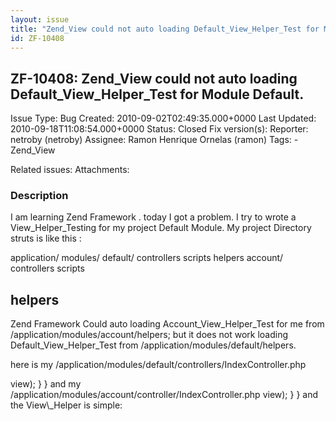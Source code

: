 ```yaml
---
layout: issue
title: "Zend_View could not auto loading Default_View_Helper_Test for Module Default."
id: ZF-10408
---
```


ZF-10408: Zend\_View could not auto loading Default\_View\_Helper\_Test for Module Default.
-------------------------------------------------------------------------------------------

 Issue Type: Bug Created: 2010-09-02T02:49:35.000+0000 Last Updated: 2010-09-18T11:08:54.000+0000 Status: Closed Fix version(s): 
 Reporter:  netroby (netroby)  Assignee:  Ramon Henrique Ornelas (ramon)  Tags: - Zend\_View
 
 Related issues: 
 Attachments: 
### Description

I am learning Zend Framework . today I got a problem. I try to wrote a View\_Helper\_Testing for my project Default Module. My project Directory struts is like this :

application/ modules/ default/ controllers scripts helpers account/ controllers scripts

 helpers
--------

Zend Framework Could auto loading Account\_View\_Helper\_Test for me from /application/modules/account/helpers; but it does not work loading Default\_View\_Helper\_Test from /application/modules/default/helpers.

here is my /application/modules/default/controllers/IndexController.php

<?php class IndexController extends Zend\_Controller\_Action { public function indexAction() { var\_dump($this -> view); }

} and my /application/modules/account/controller/IndexController.php

<?php class Account\_IndexController extends Zend\_Controller\_Action { public function indexAction() { var\_dump($this -> view); }

}

and the View\_Helper is simple:

<?php class Default\_View\_Helper\_Test extends Zend\_View\_Helper\_Abstract { public function test() { return "testing"; } }

 

 

### Comments

Posted by Ramon Henrique Ornelas (ramon) on 2010-09-18T11:08:54.000+0000

This not is bug you should configure your _helperPath_ see [http://framework.zend.com/manual/en/…](http://framework.zend.com/manual/en/zend.view.helpers.html)

 

 